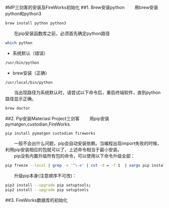 #MP三剑客的安装及FireWorks初始化
##1. Brew安装python
　　用brew安装python和python3

```sh
brew install python python3
```
　　在pip安装函数库之前，必须首先确定python路径  

```sh
which python
```
* 系统默认（错误）

```sh
/usr/bin/python
```
* brew安装（正确）

```
/usr/local/bin/python
```
　　当出现路径为系统默认时，请尝试以下命令后，重启终端软件，直到python路径显示正确。  

```sh
brew doctor
```
##2. Pip安装Materiasl Project三剑客
　　用pip安装pymatgen,custodian,FireWorks.

```sh
pip install pymatgen custodian fireworks
```
　　一般不会出什么问题，pip会自动安装依赖。当编程出现import失败的时候，利用pip安装相应的包就可以了，上述命令相当于最小安装。   
　　pip没有内置升级所有包的命令，可以使用以下命令升级全部：

```sh
pip freeze --local | grep -v '^\-e' | cut -d = -f 1  | xargs pip install -U
```
　　升级pip本身(注意顺序不可改)：

```sh
pip3 install --upgrade pip setuptools;
pip2 install --upgrade pip setuptools
```
##3. FireWorks数据库的初始化

